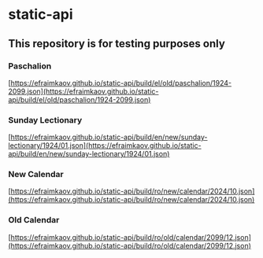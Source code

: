 # static-api

## This repository is for testing purposes only

### Paschalion

[https://efraimkaov.github.io/static-api/build/el/old/paschalion/1924-2099.json](https://efraimkaov.github.io/static-api/build/el/old/paschalion/1924-2099.json)

### Sunday Lectionary

[https://efraimkaov.github.io/static-api/build/en/new/sunday-lectionary/1924/01.json](https://efraimkaov.github.io/static-api/build/en/new/sunday-lectionary/1924/01.json)

### New Calendar

[https://efraimkaov.github.io/static-api/build/ro/new/calendar/2024/10.json](https://efraimkaov.github.io/static-api/build/ro/new/calendar/2024/10.json)

### Old Calendar

[https://efraimkaov.github.io/static-api/build/ro/old/calendar/2099/12.json](https://efraimkaov.github.io/static-api/build/ro/old/calendar/2099/12.json)

